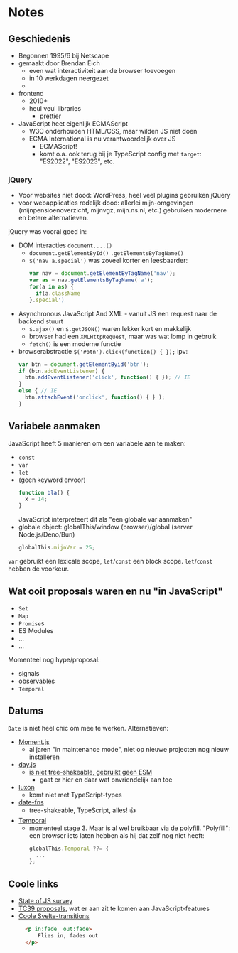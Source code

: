 # Notes

## Geschiedenis

- Begonnen 1995/6 bij Netscape 
- gemaakt door Brendan Eich
  - even wat interactiviteit aan de browser toevoegen
  - in 10 werkdagen neergezet
  - 
- frontend
  - 2010+
  - heul veul libraries
    - prettier
- JavaScript heet eigenlijk ECMAScript
  - W3C onderhouden HTML/CSS, maar wilden JS niet doen
  - ECMA International is nu verantwoordelijk over JS
    - ECMAScript!
    - komt o.a. ook terug bij je TypeScript config met `target`: "ES2022", "ES2023", etc.

### jQuery

- Voor websites niet dood: WordPress, heel veel plugins gebruiken jQuery
- voor webapplicaties redelijk dood: allerlei mijn-omgevingen (mijnpensioenoverzicht, mijnvgz, mijn.ns.nl, etc.) gebruiken modernere en betere alternatieven.

jQuery was vooral goed in:
- DOM interacties  `document....()`
  - `document.getElementById()` `.getElementsByTagName()`
  - `$('nav a.special')` was zoveel korter en leesbaarder:
    ```js
    var nav = document.getElementByTagName('nav');
    var as = nav.getElementsByTagName('a');
    for(a in as) {
      if(a.className 
    }.special')
    ```
- Asynchronous JavaScript And XML - vanuit JS een request naar de backend stuurt
  - `$.ajax()` en `$.getJSON()` waren lekker kort en makkelijk
  - browser had een `XMLHttpRequest`, maar was wat lomp in gebruik
  - `fetch()` is een moderne functie
- browserabstractie  `$('#btn').click(function() { });` ipv:
  ```ts
  var btn = document.getElementByid('btn');
  if (btn.addEventListener) {
    btn.addEventListener('click', function() { }); // IE
  }
  else { // IE
    btn.attachEvent('onclick', function() { } );
  }
  ```

## Variabele aanmaken 

JavaScript heeft 5 manieren om een variabele aan te maken:

- `const`
- `var`
- `let`
- (geen keyword ervoor)
  ```js
  function bla() {
    x = 14;
  }
  ```
  JavaScript interpreteert dit als "een globale var aanmaken"
- globale object: globalThis/window (browser)/global (server Node.js/Deno/Bun)
  ```js
  globalThis.mijnVar = 25;
  ```

`var` gebruikt een lexicale scope, `let`/`const` een block scope. `let`/`const` hebben de voorkeur.

## Wat ooit proposals waren en nu "in JavaScript"

- `Set`
- `Map`
- `Promise`s
- ES Modules
- ...
- ...

Momenteel nog hype/proposal:
- signals
- observables
- `Temporal`

## Datums

`Date` is niet heel chic om mee te werken. Alternatieven:

- [Moment.js](https://www.npmjs.com/package/moment)
  - al jaren "in maintenance mode", niet op nieuwe projecten nog nieuw installeren
- [day.js](https://www.npmjs.com/package/dayjs)
  - [is niet tree-shakeable, gebruikt geen ESM](https://github.com/iamkun/dayjs/issues/1765)
    - gaat er hier en daar wat onvriendelijk aan toe
- [luxon](https://www.npmjs.com/package/luxon)
  - komt niet met TypeScript-types
- [date-fns](https://www.npmjs.com/package/date-fns)
  - tree-shakeable, TypeScript, alles! 👍
- [Temporal](https://github.com/tc39/proposal-temporal)
  - momenteel stage 3. Maar is al wel bruikbaar via de [polyfill](https://www.npmjs.com/package/temporal-polyfill#tree-shakable-api). "Polyfill": een browser iets laten hebben als hij dat zelf nog niet heeft:
    ```ts
    globalThis.Temporal ??= {
      ...
    };
    ```

## Coole links

- [State of JS survey](https://2024.stateofjs.com/en-US/libraries/front-end-frameworks/)
- [TC39 proposals](https://github.com/tc39/proposals), wat er aan zit te komen aan JavaScript-features
- [Coole Svelte-transitions](https://svelte.dev/tutorial/svelte/in-and-out)
  ```html
	<p in:fade  out:fade>
		Flies in, fades out
	</p>
  ```
